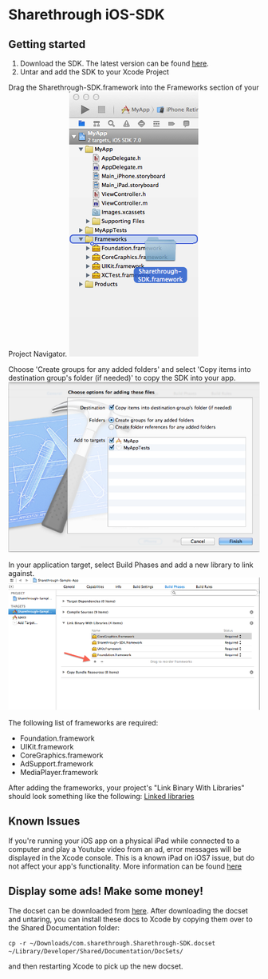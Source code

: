 # Sharethrough iOS-SDK #

## Getting started ##

1. Download the SDK. The latest version can be found [here][sdk].
1. Untar and add the SDK to your Xcode Project

Drag the Sharethrough-SDK.framework into the Frameworks section of your Project Navigator.
![Navigator Screenshot][nav-screenshot]

Choose 'Create groups for any added folders' and select 'Copy items into destination group's folder (if needed)' to copy the SDK into your app.
![Add framework Screenshot][copy-screenshot]

In your application target, select Build Phases and add a new library to link against.
![Link to new library screenshot][project_settings-screenshot]

The following list of frameworks are required:
- Foundation.framework
- UIKit.framework
- CoreGraphics.framework
- AdSupport.framework
- MediaPlayer.framework

After adding the frameworks, your project's "Link Binary With Libraries" should look something like the following:
[Linked libraries][linked-libraries-screenshot]

## Known Issues ##
If you're running your iOS app on a physical iPad while connected to a computer and play a Youtube video from an ad, error messages will be displayed in the Xcode console. This is a known iPad on iOS7 issue, but do not affect your app's functionality. More information can be found [here][stack-overflow]

## Display some ads! Make some money! ##
The docset can be downloaded from [here][docset].
After downloading the docset and untaring, you can install these docs to Xcode by copying them over to the Shared Documentation folder:

```
cp -r ~/Downloads/com.sharethrough.Sharethrough-SDK.docset ~/Library/Developer/Shared/Documentation/DocSets/
```

and then restarting Xcode to pick up the new docset.

[sdk]: http://s3.amazonaws.com/iOS-SDK/Sharethrough-SDK.framework.tar
[nav-screenshot]: documentation/getting_started/nav_screenshot.png
[copy-screenshot]: documentation/getting_started/copy_screenshot.png
[linked-libraries-screenshot]: documentation/getting_started/frameworks_screenshot.png
[project_settings-screenshot]: documentation/getting_started/project_settings_screenshot.png
[docset]: http://s3.amazonaws.com/iOS-SDK/com.sharethrough.Sharethrough-SDK.docset.tar
[stack-overflow]: http://stackoverflow.com/questions/19034954/ios7-uiwebview-youtube-video
